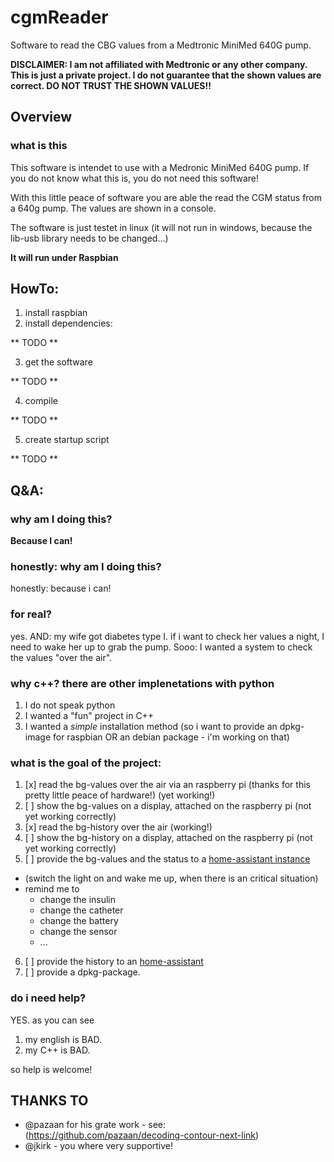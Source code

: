 # cgmReader

Software to read the CBG values from a Medtronic MiniMed 640G pump.


**DISCLAIMER: I am not affiliated with Medtronic or any other company. This is just a private project. I do not guarantee that the shown values are correct. DO NOT TRUST THE SHOWN VALUES!!**


## Overview

### what is this

This software is intendet to use with a Medronic MiniMed 640G pump. If you do not know what this is, you do not need this software!

With this little peace of software you are able the read the CGM status from a 640g pump. The values are shown in a console.

The software is just testet in linux (it will not run in windows, because the lib-usb library needs to be changed...)

**It will run under Raspbian**



## HowTo:

1. install raspbian
2. install dependencies:

** TODO ** 

3. get the software

** TODO **

4. compile 

** TODO ** 

5. create startup script

** TODO **



## Q&A: 

### why am I doing this?

**Because I can!**

### honestly: why am I doing this?

honestly: because i can!

### for real?

yes. AND: my wife got diabetes type I. if i want to check her values a night, I need to wake her up to grab the pump. Sooo: I wanted a system to check the values "over the air". 

### why c++? there are other implenetations with python

1. I do not speak python
2. I wanted a "fun" project in C++
3. I wanted a *simple* installation method (so i want to provide an dpkg-image for raspbian OR an debian package - i'm working on that)

### what is the goal of the project:

1. [x] read the bg-values over the air via an raspberry pi (thanks for this pretty little peace of hardware!) (yet working!)
2. [ ] show the bg-values on a display, attached on the raspberry pi (not yet working correctly)
3. [x] read the bg-history over the air (working!)
4. [ ] show the bg-history on a display, attached on the raspberry pi (not yet working correctly)
5. [ ] provide the bg-values and the status to a [home-assistant instance](https://www.home-assistant.io/hassio/)
  - (switch the light on and wake me up, when there is an critical situation)
  - remind me to  
    - change the insulin
    - change the catheter
    - change the battery
    - change the sensor
    - ...

6. [ ] provide the history to an [home-assistant](https://www.home-assistant.io/hassio/)
7. [ ] provide a dpkg-package.

### do i need help?

YES. as you can see

1. my english is BAD.
2. my C++ is BAD.

so help is welcome!

## THANKS TO

- @pazaan for his grate work - see: (https://github.com/pazaan/decoding-contour-next-link)
- @jkirk - you where very supportive!
